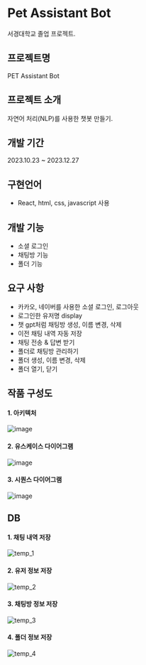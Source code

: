 # Pet Assistant Bot
서경대학교 졸업 프로젝트.

## 프로젝트명
PET Assistant Bot

## 프로젝트 소개
자연어 처리(NLP)를 사용한 챗봇 만들기.

## 개발 기간
2023.10.23 ~ 2023.12.27

## 구현언어
- React, html, css, javascript 사용
 
## 개발 기능
- 소셜 로그인
- 채팅방 기능
- 폴더 기능
        
## 요구 사항
- 카카오, 네이버를 사용한 소셜 로그인, 로그아웃
- 로그인한 유저명 display
- 챗 gpt처럼 채팅방 생성, 이름 변경, 삭제
- 이전 채팅 내역 자동 저장
- 채팅 전송 & 답변 받기
- 폴더로 채팅방 관리하기
- 폴더 생성, 이름 변경, 삭제
- 폴더 열기, 닫기

                                      
## 작품 구성도
#### 1. 아키텍처
![image](https://github.com/LaiTial/Chat/assets/39575609/31af78f4-edd0-4ca0-a3b5-29a570b673c7)

#### 2. 유스케이스 다이어그램
![image](https://github.com/LaiTial/Chat/assets/39575609/4cb80c6d-0697-4bd1-8896-0c5cf69058cc)

#### 3. 시퀀스 다이어그램
![image](https://github.com/LaiTial/Chat/assets/39575609/9f99d684-9d58-45fd-94e7-1adbe7a88cc4)

## DB
#### 1. 채팅 내역 저장
![temp_1](https://github.com/LaiTial/Chat/assets/39575609/2d7c88b9-582a-4237-88ff-70b44a49fe01)
                                     
#### 2. 유저 정보 저장
![temp_2](https://github.com/LaiTial/Chat/assets/39575609/a111e790-4c08-4fda-8d72-8d29d16bd2e5)
                                  
#### 3. 채팅방 정보 저장
![temp_3](https://github.com/LaiTial/Chat/assets/39575609/e29164ca-78fa-4514-8370-c02a2d348103)
                              
#### 4. 폴더 정보 저장
![temp_4](https://github.com/LaiTial/Chat/assets/39575609/ae4c231d-d873-4359-bb8d-f4298411d2eb)
                   








